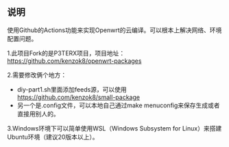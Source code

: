 
## 说明

使用Github的Actions功能来实现Openwrt的云编译。可以根本上解决网络、环境配置问题。

1.此项目Fork的是P3TERX项目，项目地址：https://github.com/kenzok8/openwrt-packages

2.需要修改俩个地方：
* diy-part1.sh里面添加feeds源，可以使用 https://github.com/kenzok8/small-package
* 另一个是.config文件，可以本地自己通过make menuconfig来保存生成或者直接用别人的。

3.Windows环境下可以简单使用WSL（Windows Subsystem for Linux）来搭建Ubuntu环境（建议20版本以上）。
